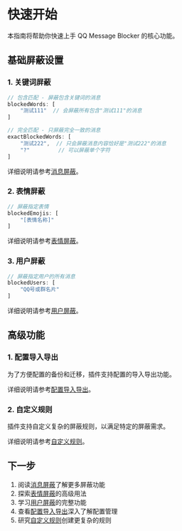 # 快速开始

本指南将帮助你快速上手 QQ Message Blocker 的核心功能。

## 基础屏蔽设置

### 1. 关键词屏蔽

```javascript
// 包含匹配 - 屏蔽包含关键词的消息
blockedWords: [
    "测试111"  // 会屏蔽所有包含"测试111"的消息
]

// 完全匹配 - 只屏蔽完全一致的消息
exactBlockedWords: [
    "测试222",  // 只会屏蔽消息内容恰好是"测试222"的消息
    "?"         // 可以屏蔽单个字符
]
```

详细说明请参考[消息屏蔽](./features/message-blocking.md)。

### 2. 表情屏蔽

```javascript
// 屏蔽指定表情
blockedEmojis: [
    "[表情名称]"
]
```

详细说明请参考[表情屏蔽](./features/emoji-blocking.md)。

### 3. 用户屏蔽

```javascript
// 屏蔽指定用户的所有消息
blockedUsers: [
    "QQ号或群名片"
]
```

详细说明请参考[用户屏蔽](./features/user-blocking.md)。

## 高级功能

### 1. 配置导入导出

为了方便配置的备份和迁移，插件支持配置的导入导出功能。

详细说明请参考[配置导入导出](./advanced/config.md)。

### 2. 自定义规则

插件支持自定义复杂的屏蔽规则，以满足特定的屏蔽需求。

详细说明请参考[自定义规则](./advanced/rules.md)。

## 下一步

1. 阅读[消息屏蔽](./features/message-blocking.md)了解更多屏蔽功能
2. 探索[表情屏蔽](./features/emoji-blocking.md)的高级用法
3. 学习[用户屏蔽](./features/user-blocking.md)的完整功能
4. 查看[配置导入导出](./advanced/config.md)深入了解配置管理
5. 研究[自定义规则](./advanced/rules.md)创建更复杂的规则
